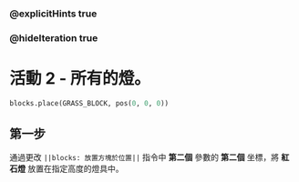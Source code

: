 ### @explicitHints true
### @hideIteration true 
# 活動 2 - 所有的燈。

```python
blocks.place(GRASS_BLOCK, pos(0, 0, 0))
```

## 第一步
通過更改 `||blocks: 放置方塊於位置||` 指令中 **第二個** 參數的 **第二個** 坐標，將 **紅石燈** 放置在指定高度的燈具中。 